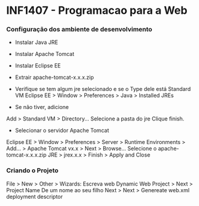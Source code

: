 # INF1407 - Programacao para a Web

### Configuração dos ambiente de desenvolvimento

* Instalar Java JRE
* Instalar Apache Tomcat
* Instalar Eclipse EE

* Extrair apache-tomcat-x.x.x.zip
* Verifique se tem algum jre selecionado e se o Type dele está Standard VM
Eclipse EE > Window > Preferences > Java > Installed JREs

* Se não tiver, adicione

Add > Standard VM > Directory...
Selecione a pasta do jre
Clique finish.

* Selecionar o servidor Apache Tomcat

Eclipse EE > Window > Preferences > Server > Runtime Environments > Add... > Apache Tomcat vx.x > Next > Browse...
Selecione o apache-tomcat-x.x.x.zip
JRE > jrex.x.x > Finish > Apply and Close

### Criando o Projeto
File > New > Other > Wizards:
Escreva web
Dynamic Web Project > Next > Project Name
De um nome ao seu filho
Next > Next > Genereate web.xml deployment descriptor
